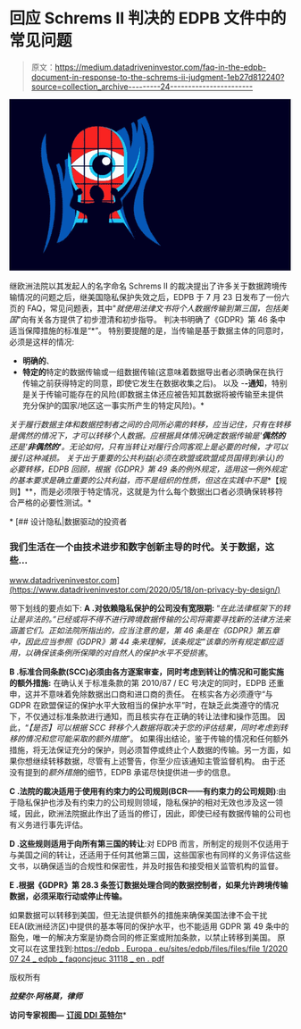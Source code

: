 # 回应 Schrems II 判决的 EDPB 文件中的常见问题

> 原文：<https://medium.datadriveninvestor.com/faq-in-the-edpb-document-in-response-to-the-schrems-ii-judgment-1eb27d812240?source=collection_archive---------24----------------------->

![](img/71ddac2c42ce5d37826e982bced983b9.png)

继欧洲法院以其发起人的名字命名 Schrems II 的裁决提出了许多关于数据跨境传输情况的问题之后，继美国隐私保护失效之后，EDPB 于 7 月 23 日发布了一份六页的 FAQ，常见问题表，其中"*就使用法律文书将个人数据传输到第三国，包括美国*"向有关各方提供了初步澄清和初步指导。
判决书明确了《GDPR》第 46 条中适当保障措施的标准是“*”。
特别要提醒的是，当传输是基于数据主体的同意时，必须是这样的情况:
- **明确的**、
- **特定的**特定的数据传输或一组数据传输(这意味着数据导出者必须确保在执行传输之前获得特定的同意，即使它发生在数据收集之后)。 以及
-**-通知**，特别是关于传输可能存在的风险(即数据主体还应被告知其数据将被传输至未提供充分保护的国家/地区这一事实所产生的特定风险)。*

*关于履行数据主体和数据控制者之间的合同所必需的转移，应当记住，只有在转移是偶然的情况下，才可以转移个人数据。应根据具体情况确定数据传输是'**偶然的**还是'**非偶然的'**。无论如何，只有当转让对履行合同客观上是必要的时候，才可以援引这种减损。
关于出于重要的公共利益(必须在欧盟或欧盟成员国得到承认)的必要转移，EDPB 回顾，根据《GDPR》第 49 条的例外规定，适用这一例外规定的基本要求是确立重要的公共利益，而不是组织的性质，但这在实践中不是**【规则】**，而是必须限于特定情况，这就是为什么每个数据出口者必须确保转移符合严格的必要性测试。*

*[](https://www.datadriveninvestor.com/2020/05/18/on-privacy-by-design/) [## 设计隐私|数据驱动的投资者

### 我们生活在一个由技术进步和数字创新主导的时代。关于数据，这些…

www.datadriveninvestor.com](https://www.datadriveninvestor.com/2020/05/18/on-privacy-by-design/) 

带下划线的要点如下:
**A .对依赖隐私保护的公司没有宽限期:**
“*在此法律框架下的转让是非法的。”*已经或将不得不进行跨境数据传输的公司将需要寻找新的法律方法来涵盖它们。正如法院所指出的，应当注意的是，第 46 条是在《GDPR》第五章中，因此应当参照《GDPR》第 44 条来理解，该条规定*"该章的所有规定都应适用，以确保该条例所保障的对自然人的保护水平不受损害*。

**B .标准合同条款(SCC)必须由各方逐案审查，同时考虑到转让的情况和可能实施的额外措施:**
在确认关于标准条款的第 2010/87 / EC 号决定的同时，EDPB 还重申，这并不意味着免除数据出口商和进口商的责任。 在核实各方必须遵守“与 GDPR 在欧盟保证的保护水平大致相当的保护水平”时，在缺乏此类遵守的情况下，不仅通过标准条款进行通知，而且核实存在正确的转让法律和操作范围。
因此，“*【是否】可以根据 SCC 转移个人数据将取决于您的评估结果，同时考虑到转移的情况和您可能采取的额外措施*”。
如果得出结论，鉴于传输的情况和任何额外措施，将无法保证充分的保护，则必须暂停或终止个人数据的传输。另一方面，如果你想继续转移数据，尽管有上述警告，你至少应该通知主管监督机构。
由于还没有提到的*额外措施*的细节，EDPB 承诺尽快提供进一步的信息。

**C .法院的裁决适用于使用有约束力的公司规则(BCR——有约束力的公司规则)**:由于隐私保护也涉及有约束力的公司规则领域，隐私保护的相对无效也涉及这一领域，因此，欧洲法院据此作出了适当的修订，因此，即使已经有数据传输的公司也有义务进行事先评估。

**D .这些规则适用于向所有第三国的转让**:对 EDPB 而言，所制定的规则不仅适用于与美国之间的转让，还适用于任何其他第三国，这些国家也有同样的义务评估这些文书，以确保适当的合规性和保密性，并及时报告和接受相关监管机构的监督。

**E .根据《GDPR》第 28.3 条签订数据处理合同的数据控制者，如果允许跨境传输数据，必须采取行动或停止传输。**

如果数据可以转移到美国，但无法提供额外的措施来确保美国法律不会干扰 EEA(欧洲经济区)中提供的基本等同的保护水平，也不能适用 GDPR 第 49 条中的豁免，唯一的解决方案是协商合同的修正案或附加条款，以禁止转移到美国。
原文可以在这里找到:[https://edpb . Europa . eu/sites/edpb/files/files/file 1/2020 07 24 _ edpb _ faqoncjeuc 31118 _ en . pdf](https://edpb.europa.eu/sites/edpb/files/files/file1/20200724_edpb_faqoncjeuc31118_en.pdf)

版权所有

***拉斐尔·阿格莫，律师***

**访问专家视图—** [**订阅 DDI 英特尔**](https://datadriveninvestor.com/ddi-intel)*
